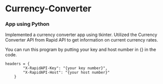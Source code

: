 # Currency-Converter
### App using Python

Implemented a currency converter app using tkinter. Utilized the Currency Converter API from Rapid API to get information on current currency rates.

You can run this program by putting your key and host number in {} in the code.<br/>
```
headers = {
        "X-RapidAPI-Key": "{your key number}",
        "X-RapidAPI-Host": "{your host number}"
    }
```
